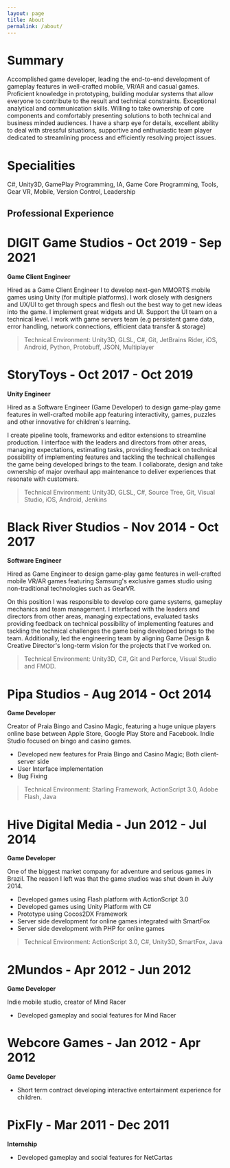 ```yaml
---
layout: page
title: About
permalink: /about/
---
```


# Summary


Accomplished game developer, leading the end-to-end development of gameplay features in well-crafted mobile, VR/AR and casual games. Proficient knowledge in prototyping, building modular systems that allow everyone to contribute to the result and technical constraints. Exceptional analytical and communication skills. Willing to take ownership of core components and comfortably presenting solutions to both technical and business minded audiences. I have a sharp eye for details, excellent ability to deal with stressful situations, supportive and enthusiastic team player dedicated to streamlining process and efficiently resolving project issues. 

# Specialities

C#, Unity3D, GamePlay Programming, IA, Game Core Programming, Tools, Gear VR, Mobile, Version Control, Leadership

## Professional Experience

# DIGIT Game Studios - Oct 2019 - Sep 2021

**Game Client Engineer**

Hired as a Game Client Engineer I to develop next-gen MMORTS mobile games using Unity (for multiple platforms). I work closely with designers and UX/UI to get through specs and flesh out the best way to get new ideas into the game. I implement great widgets and UI. Support the UI team on a technical level. I work with game servers team (e.g persistent game data, error handling, network connections, efficient data transfer & storage)

> Technical Environment: Unity3D, GLSL, C#, Git, JetBrains Rider, iOS, Android, Python, Protobuff, JSON, Multiplayer

# StoryToys - Oct 2017 - Oct 2019

**Unity Engineer**

Hired as a Software Engineer (Game Developer) to design game-play game features in well-crafted mobile app featuring interactivity, games, puzzles and other innovative for children's learning.

I create pipeline tools, frameworks and editor extensions to streamline production. I interface with the leaders and directors from other areas, managing expectations, estimating tasks, providing feedback on technical possibility of implementing features and tackling the technical challenges the game being developed brings to the team. I collaborate, design and take ownership of major overhaul app maintenance to deliver experiences that resonate with customers.

> Technical Environment: Unity3D, GLSL, C#, Source Tree, Git, Visual Studio, iOS, Android, Jenkins

# Black River Studios - Nov 2014 - Oct 2017

**Software Engineer**

Hired as Game Engineer to design game-play game features in well-crafted mobile VR/AR games featuring Samsung's exclusive games studio using non-traditional technologies such as GearVR.

On this position I was responsible to develop core game systems, gameplay mechanics and team management. I interfaced with the leaders and directors from other areas, managing expectations, evaluated tasks providing feedback on technical possibility of implementing features and tackling the technical challenges the game being developed brings to the team. Additionally, led the engineering team by aligning Game Design & Creative Director's long-term vision for the projects that I've worked on.

> Technical Environment: Unity3D, C#, Git and Perforce, Visual Studio and FMOD.

# Pipa Studios - Aug 2014 - Oct 2014

**Game Developer**

Creator of Praia Bingo and Casino Magic, featuring a huge unique players online base between Apple Store, Google Play Store and Facebook. Indie Studio focused on bingo and casino games.

- Developed new features for Praia Bingo and Casino Magic; Both client-server side
- User Interface implementation
- Bug Fixing

> Technical Environment: Starling Framework, ActionScript 3.0, Adobe Flash, Java

# Hive Digital Media - Jun 2012 - Jul 2014

**Game Developer**

One of the biggest market company for adventure and serious games in Brazil. The reason I left was that the game studios was shut down in July 2014.

- Developed games using Flash platform with ActionScript 3.0
- Developed games using Unity Platform with C#
- Prototype using Cocos2DX Framework
- Server side development for online games integrated with SmartFox
- Server side development with PHP for online games

> Technical Environment: ActionScript 3.0, C#, Unity3D, SmartFox, Java

# 2Mundos - Apr 2012 - Jun 2012

**Game Developer**

Indie mobile studio, creator of Mind Racer

- Developed gameplay and social features for Mind Racer

# Webcore Games - Jan 2012 - Apr 2012

**Game Developer**

- Short term contract developing interactive entertainment experience for children.

# PixFly - Mar 2011 - Dec 2011

**Internship**

- Developed gameplay and social features for NetCartas
